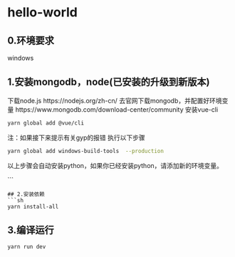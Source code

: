 # hello-world
## 0.环境要求
windows
## 1.安装mongodb，node(已安装的升级到新版本)
<p>
下载node.js https://nodejs.org/zh-cn/
去官网下载mongodb，并配置好环境变量 https://www.mongodb.com/download-center/community
安装vue-cli

```sh
yarn global add @vue/cli
```
注：如果接下来提示有关gyp的报错
执行以下步骤

```sh
yarn global add windows-build-tools  --production
```
以上步骤会自动安装python，如果你已经安装python，请添加新的环境变量。
</p>
```

```
## 2.安装依赖
```sh
yarn install-all
```

## 3.编译运行
```sh
yarn run dev
```
